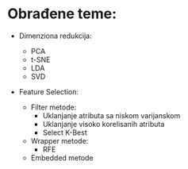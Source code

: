 # Obrađene teme:

- Dimenziona redukcija:
    - PCA
    - t-SNE
    - LDA
    - SVD
 
- Feature Selection:
    - Filter metode:
        - Uklanjanje atributa sa niskom varijanskom
        - Uklanjanje visoko korelisanih atributa
        - Select K-Best
    - Wrapper metode:
        - RFE
    - Embedded metode
